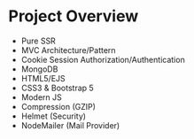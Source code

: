 <h1>Project Overview</h1>

<ul>
    <li>Pure SSR</li>
    <li>MVC Architecture/Pattern</li>
    <li>Cookie Session Authorization/Authentication</li>
    <li>MongoDB</li>
    <li>HTML5/EJS</li>
    <li>CSS3 & Bootstrap 5</li>
    <li>Modern JS</li>
    <li>Compression (GZIP)</li>
    <li>Helmet (Security)</li>
    <li>NodeMailer (Mail Provider)</li>
</ul>
